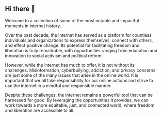 ## Hi there 👋

Welcome to a collection of some of the most notable and impactful moments in internet history.

Over the past decade, the internet has served as a platform for countless individuals and organizations to express themselves, connect with others, and effect positive change. Its potential for facilitating freedom and liberation is truly remarkable, with opportunities ranging from education and innovation to social activism and political reform.

However, while the internet has much to offer, it is not without its challenges. Misinformation, cyberbullying, addiction, and privacy concerns are just some of the many issues that arise in the online world. It is important that we all take responsibility for our online actions and strive to use the internet in a mindful and responsible manner.

Despite these challenges, the internet remains a powerful tool that can be harnessed for good. By leveraging the opportunities it provides, we can work towards a more equitable, just, and connected world, where freedom and liberation are accessible to all.

<!--

**Here are some ideas to get you started:**

🙋‍♀️ A short introduction - what is your organization all about?
🌈 Contribution guidelines - how can the community get involved?
👩‍💻 Useful resources - where can the community find your docs? Is there anything else the community should know?
🍿 Fun facts - what does your team eat for breakfast?
🧙 Remember, you can do mighty things with the power of [Markdown](https://docs.github.com/github/writing-on-github/getting-started-with-writing-and-formatting-on-github/basic-writing-and-formatting-syntax)
-->
